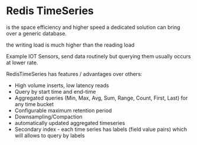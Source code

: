 # Redis TimeSeries


is the space efficiency and higher speed a dedicated solution can bring over a generic database.


the writing load is much higher than the reading load

Example IOT Sensors, send data routinely but querying them usually occurs at lower rate.


RedisTimeSeries has features / advantages over others:

* High volume inserts, low latency reads
* Query by start time and end-time
* Aggregated queries (Min, Max, Avg, Sum, Range, Count, First, Last) for any time bucket
* Configurable maximum retention period
* Downsampling/Compaction
* automatically updated aggregated timeseries
* Secondary index - each time series has labels (field value pairs) which will allows to query by labels
